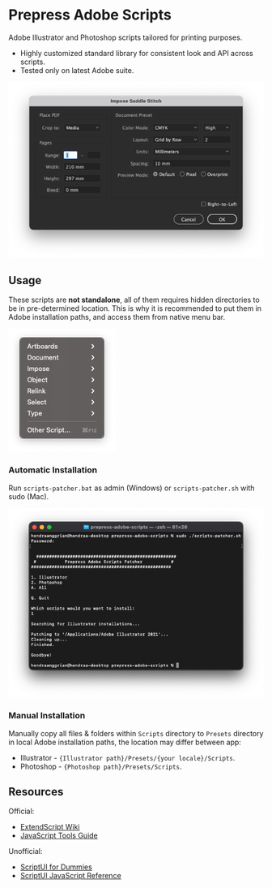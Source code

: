 Prepress Adobe Scripts
======================
Adobe Illustrator and Photoshop scripts tailored for printing purposes.
* Highly customized standard library for consistent look and API across scripts.
* Tested only on latest Adobe suite.

![impose](art/impose.png)

Usage
-----
These scripts are **not standalone**, all of them requires hidden directories to be in pre-determined location. This is why it is recommended to put them in Adobe installation paths, and access them from native menu bar.

![scripts-menu](art/scripts-menu.png)

### Automatic Installation
Run `scripts-patcher.bat` as admin (Windows) or `scripts-patcher.sh` with sudo (Mac).

![scripts-patcher](art/scripts-patcher.png)

### Manual Installation
Manually copy all files & folders within `Scripts` directory to `Presets` directory in local Adobe installation paths, the location may differ between app:
* Illustrator - `{Illustrator path}/Presets/{your locale}/Scripts`.
* Photoshop - `{Photoshop path}/Presets/Scripts`.

Resources
---------
Official:
* [ExtendScript Wiki](https://github.com/ExtendScript/wiki/wiki)
* [JavaScript Tools Guide](https://wwwimages2.adobe.com/content/dam/acom/en/devnet/scripting/pdfs/javascript_tools_guide.pdf)

Unofficial:
* [ScriptUI for Dummies](https://adobeindd.com/view/publications/a0207571-ff5b-4bbf-a540-07079bd21d75/92ra/publication-web-resources/pdf/scriptui-2-16-j.pdf)
* [ScriptUI JavaScript Reference](http://jongware.mit.edu/scriptuihtml/Sui/index_1.html)